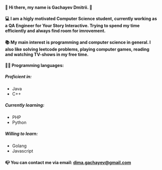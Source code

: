 #### 👋 Hi there, my name is Gachayev Dmitrii. 👋
#### 💻 I am a higly motivated Computer Science student, currently working as a QA Engineer for Your Story Interactive. Trying to spend my time efficiently and always find room for imrovement.
#### 📚 My main interest is programming and computer science in general. I also like solving leetcode problems, playing computer games, reading and watching TV-shows in my free time.
#### 👩‍💻 Programming languages: 
##### Proficient in: 
- Java
- C++

##### Currently learning: 
- PHP
- Python

##### Willing to learn: 
- Golang
- Javascript

#### 📪 You can contact me via email: dima.gachayev@gmail.com

